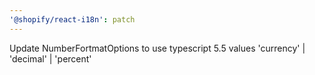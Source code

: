 ```yaml
---
'@shopify/react-i18n': patch
---
```


Update NumberFortmatOptions to use typescript 5.5 values 'currency' | 'decimal' | 'percent'
